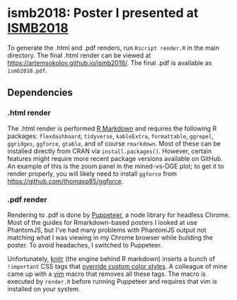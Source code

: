 # ismb2018: Poster I presented at [ISMB2018](https://www.iscb.org/ismb2018)

To generate the .html and .pdf renders, run `Rscript render.R` in the main directory. The final .html render can be viewed at https://artemsokolov.github.io/ismb2018/. The final .pdf is available as `ismb2018.pdf`.

## Dependencies

### .html render
The .html render is performed [R Markdown](https://rmarkdown.rstudio.com) and requires the following R packages: `flexdashboard`, `tidyverse`, `kableExtra`, `formattable`, `ggrepel`, `ggridges`, `ggforce`, `gtable`, and of course `rmarkdown`. Most of these can be installed directly from CRAN via `install.packages()`. However, certain features might require more recent package versions available on GitHub. An example of this is the zoom panel in the mined-vs-DGE plot; to get it to render properly, you will likely need to install `ggforce` from https://github.com/thomasp85/ggforce.

### .pdf render
Rendering to .pdf is done by [Puppeteer](https://developers.google.com/web/tools/puppeteer/), a node library for headless Chrome. Most of the guides for Rmarkdown-based posters I looked at use PhantomJS, but I've had many problems with PhantomJS output not matching what I was viewing in my Chrome browser while building the poster. To avoid headaches, I switched to Puppeteer.

Unfortunately, [knitr](https://yihui.name/knitr/) (the engine behind R markdown) inserts a bunch of `!important` CSS tags that [override custom color styles](https://stackoverflow.com/questions/50971866/puppeteer-doesnt-respect-colors-when-exporting-rmarkdown-render-to-pdf). A colleague of mine came up with a [vim](https://www.vim.org/) macro that removes all these tags. The macro is executed by `render.R` before running Puppeteer and requires that vim is installed on your system.
